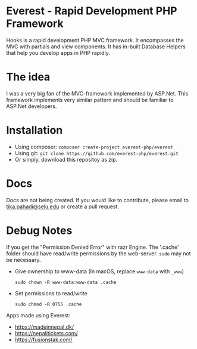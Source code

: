 # Everest - Rapid Development PHP Framework
 Hooks is a rapid development PHP MVC framework. It encompasses the MVC with partials and view components. It has in-built Database Helpers that help you develop apps in PHP rapidly.

# The idea
I was a very big fan of the MVC-framework implemented by ASP.Net. This framework implements very similar pattern and should be familiar to ASP.Net developers.

# Installation
- Using composer: `composer create-project everest-php/everest`
- Using git: `git clone https://github.com/everest-php/everest.git`
- Or simply, download this repositoy as zip.


# Docs
Docs are not being created. If you would like to contribute, please email to tika.pahadi@selu.edu or create a pull request.

# Debug Notes
If you get the "Permission Denied Error" with razr Engine. The '.cache' folder should have read/write permissions by the web-server. `sudo` may not be necessary.
- Give ownership to www-data (In macOS, replace `www:data` with `_www`)

    `sudo chown -R www-data:www-data .cache`
    
- Set permissions to read/write

    `sudo chmod -R 0755 .cache`

Apps made using Everest:
- https://madeinnepal.dk/
- https://nepalitickets.com/
- https://fusionstak.com/
